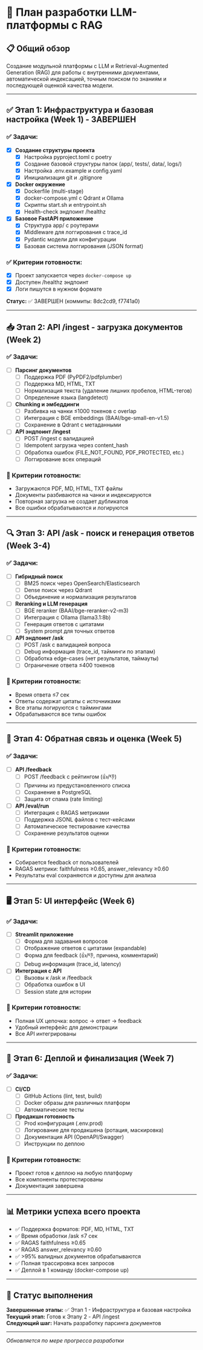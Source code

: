 # 🚀 План разработки LLM-платформы с RAG

## 📋 Общий обзор

Создание модульной платформы с LLM и Retrieval-Augmented Generation (RAG) для работы с внутренними документами, автоматической индексацией, точным поиском по знаниям и последующей оценкой качества модели.

---

## ✅ Этап 1: Инфраструктура и базовая настройка (Week 1) - ЗАВЕРШЕН

### ✅ Задачи:
- [x] **Создание структуры проекта**
  - [x] Настройка pyproject.toml с poetry
  - [x] Создание базовой структуры папок (app/, tests/, data/, logs/)
  - [x] Настройка .env.example и config.yaml
  - [x] Инициализация git и .gitignore

- [x] **Docker окружение**
  - [x] Dockerfile (multi-stage)
  - [x] docker-compose.yml с Qdrant и Ollama
  - [x] Скрипты start.sh и entrypoint.sh
  - [x] Health-check эндпоинт /healthz

- [x] **Базовое FastAPI приложение**
  - [x] Структура app/ с роутерами
  - [x] Middleware для логгирования с trace_id
  - [x] Pydantic модели для конфигурации
  - [x] Базовая система логгирования (JSON format)

### ✅ Критерии готовности:
- [x] Проект запускается через `docker-compose up`
- [x] Доступен /healthz эндпоинт
- [x] Логи пишутся в нужном формате

**Статус:** ✅ ЗАВЕРШЕН (коммиты: 8dc2cd9, f7741a0)

---

## 📥 Этап 2: API /ingest - загрузка документов (Week 2)

### ✅ Задачи:
- [ ] **Парсинг документов**
  - [ ] Поддержка PDF (PyPDF2/pdfplumber)
  - [ ] Поддержка MD, HTML, TXT
  - [ ] Нормализация текста (удаление лишних пробелов, HTML-тегов)
  - [ ] Определение языка (langdetect)

- [ ] **Chunking и эмбеддинги**
  - [ ] Разбивка на чанки ≤1000 токенов с overlap
  - [ ] Интеграция с BGE embeddings (BAAI/bge-small-en-v1.5)
  - [ ] Сохранение в Qdrant с метаданными

- [ ] **API эндпоинт /ingest**
  - [ ] POST /ingest с валидацией
  - [ ] Idempotent загрузка через content_hash
  - [ ] Обработка ошибок (FILE_NOT_FOUND, PDF_PROTECTED, etc.)
  - [ ] Логгирование всех операций

### 🎯 Критерии готовности:
- Загружаются PDF, MD, HTML, TXT файлы
- Документы разбиваются на чанки и индексируются
- Повторная загрузка не создает дубликатов
- Все ошибки обрабатываются и логируются

---

## 🔍 Этап 3: API /ask - поиск и генерация ответов (Week 3-4)

### ✅ Задачи:
- [ ] **Гибридный поиск**
  - [ ] BM25 поиск через OpenSearch/Elasticsearch
  - [ ] Dense поиск через Qdrant
  - [ ] Объединение и нормализация результатов

- [ ] **Reranking и LLM генерация**
  - [ ] BGE reranker (BAAI/bge-reranker-v2-m3)
  - [ ] Интеграция с Ollama (llama3.1:8b)
  - [ ] Генерация ответов с цитатами
  - [ ] System prompt для точных ответов

- [ ] **API эндпоинт /ask**
  - [ ] POST /ask с валидацией вопроса
  - [ ] Debug информация (trace_id, тайминги по этапам)
  - [ ] Обработка edge-cases (нет результатов, таймауты)
  - [ ] Ограничение ответа ≤400 токенов

### 🎯 Критерии готовности:
- Время ответа ≤7 сек
- Ответы содержат цитаты с источниками
- Все этапы логируются с таймингами
- Обрабатываются все типы ошибок

---

## 📝 Этап 4: Обратная связь и оценка (Week 5)

### ✅ Задачи:
- [ ] **API /feedback**
  - [ ] POST /feedback с рейтингом (👍/👎)
  - [ ] Причины из предустановленного списка
  - [ ] Сохранение в PostgreSQL
  - [ ] Защита от спама (rate limiting)

- [ ] **API /eval/run**
  - [ ] Интеграция с RAGAS метриками
  - [ ] Поддержка JSONL файлов с тест-кейсами
  - [ ] Автоматическое тестирование качества
  - [ ] Сохранение результатов оценки

### 🎯 Критерии готовности:
- Собирается feedback от пользователей
- RAGAS метрики: faithfulness ≥0.65, answer_relevancy ≥0.60
- Результаты eval сохраняются и доступны для анализа

---

## 🖥️ Этап 5: UI интерфейс (Week 6)

### ✅ Задачи:
- [ ] **Streamlit приложение**
  - [ ] Форма для задавания вопросов
  - [ ] Отображение ответов с цитатами (expandable)
  - [ ] Форма для feedback (👍/👎, причина, комментарий)
  - [ ] Debug информация (trace_id, latency)

- [ ] **Интеграция с API**
  - [ ] Вызовы к /ask и /feedback
  - [ ] Обработка ошибок в UI
  - [ ] Session state для истории

### 🎯 Критерии готовности:
- Полная UX цепочка: вопрос → ответ → feedback
- Удобный интерфейс для демонстрации
- Все API интегрированы

---

## 🚀 Этап 6: Деплой и финализация (Week 7)

### ✅ Задачи:
- [ ] **CI/CD**
  - [ ] GitHub Actions (lint, test, build)
  - [ ] Docker образы для различных платформ
  - [ ] Автоматические тесты

- [ ] **Продакшн готовность**
  - [ ] Prod конфигурация (.env.prod)
  - [ ] Логирование для продакшена (ротация, маскировка)
  - [ ] Документация API (OpenAPI/Swagger)
  - [ ] Инструкции по деплою

### 🎯 Критерии готовности:
- Проект готов к деплою на любую платформу
- Все компоненты протестированы
- Документация завершена

---

## 📊 Метрики успеха всего проекта

- ✅ Поддержка форматов: PDF, MD, HTML, TXT
- ✅ Время обработки /ask ≤7 сек
- ✅ RAGAS faithfulness ≥0.65
- ✅ RAGAS answer_relevancy ≥0.60
- ✅ >95% валидных документов обрабатываются
- ✅ Полная трассировка всех запросов
- ✅ Деплой в 1 команду (docker-compose up)

---

## 🔄 Статус выполнения

**Завершенные этапы:** ✅ Этап 1 - Инфраструктура и базовая настройка  
**Текущий этап:** Готов к Этапу 2 - API /ingest  
**Следующий шаг:** Начать разработку парсинга документов

---

*Обновляется по мере прогресса разработки*